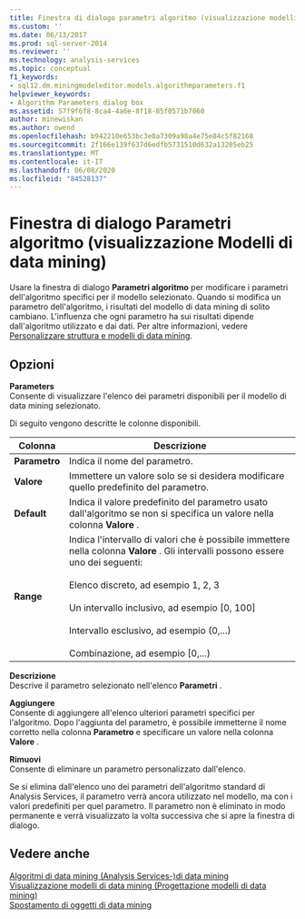 ```yaml
---
title: Finestra di dialogo parametri algoritmo (visualizzazione modelli di data mining) | Microsoft Docs
ms.custom: ''
ms.date: 06/13/2017
ms.prod: sql-server-2014
ms.reviewer: ''
ms.technology: analysis-services
ms.topic: conceptual
f1_keywords:
- sql12.dm.miningmodeleditor.models.algorithmparameters.f1
helpviewer_keywords:
- Algorithm Parameters dialog box
ms.assetid: 57f9f6f8-8ca4-4a6e-8f18-85f0571b7060
author: minewiskan
ms.author: owend
ms.openlocfilehash: b942210e653bc3e0a7309a98a4e75e84c5f82168
ms.sourcegitcommit: 2f166e139f637d6edfb5731510d632a13205eb25
ms.translationtype: MT
ms.contentlocale: it-IT
ms.lasthandoff: 06/08/2020
ms.locfileid: "84528137"
---
```

# <a name="algorithm-parameters-dialog-box-mining-models-view"></a>Finestra di dialogo Parametri algoritmo (visualizzazione Modelli di data mining)
  Usare la finestra di dialogo **Parametri algoritmo** per modificare i parametri dell'algoritmo specifici per il modello selezionato. Quando si modifica un parametro dell'algoritmo, i risultati del modello di data mining di solito cambiano. L'influenza che ogni parametro ha sui risultati dipende dall'algoritmo utilizzato e dai dati. Per altre informazioni, vedere [Personalizzare struttura e modelli di data mining](data-mining/customize-mining-models-and-structure.md).  
  
## <a name="options"></a>Opzioni  
 **Parameters**  
 Consente di visualizzare l'elenco dei parametri disponibili per il modello di data mining selezionato.  
  
 Di seguito vengono descritte le colonne disponibili.  
  
|Colonna|Descrizione|  
|------------|-----------------|  
|**Parametro**|Indica il nome del parametro.|  
|**Valore**|Immettere un valore solo se si desidera modificare quello predefinito del parametro.|  
|**Default**|Indica il valore predefinito del parametro usato dall'algoritmo se non si specifica un valore nella colonna **Valore** .|  
|**Range**|Indica l'intervallo di valori che è possibile immettere nella colonna **Valore** . Gli intervalli possono essere uno dei seguenti:<br /><br /> Elenco discreto, ad esempio 1, 2, 3<br /><br /> Un intervallo inclusivo, ad esempio [0, 100]<br /><br /> Intervallo esclusivo, ad esempio (0,...)<br /><br /> Combinazione, ad esempio [0,...)|  
  
 **Descrizione**  
 Descrive il parametro selezionato nell'elenco **Parametri** .  
  
 **Aggiungere**  
 Consente di aggiungere all'elenco ulteriori parametri specifici per l'algoritmo. Dopo l'aggiunta del parametro, è possibile immetterne il nome corretto nella colonna **Parametro** e specificare un valore nella colonna **Valore** .  
  
 **Rimuovi**  
 Consente di eliminare un parametro personalizzato dall'elenco.  
  
 Se si elimina dall'elenco uno dei parametri dell'algoritmo standard di Analysis Services, il parametro verrà ancora utilizzato nel modello, ma con i valori predefiniti per quel parametro. Il parametro non è eliminato in modo permanente e verrà visualizzato la volta successiva che si apre la finestra di dialogo.  
  
## <a name="see-also"></a>Vedere anche  
 [Algoritmi di data mining &#40;Analysis Services-&#41;di data mining](data-mining/data-mining-algorithms-analysis-services-data-mining.md)   
 [Visualizzazione modelli di data mining &#40;Progettazione modelli di data mining&#41;](mining-models-view-data-mining-model-designer.md)   
 [Spostamento di oggetti di data mining](data-mining/moving-data-mining-objects.md)  
  
  
